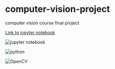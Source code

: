 # computer-vision-project
computer vision course final project

[Link to jupyter notebook](https://github.com/ShayGali/computer-vision-project/blob/master/Notebook.ipynb)

![jupyter notebook](https://img.shields.io/badge/Made%20with-Jupyter-orange?style=for-the-badge&logo=Jupyter)

![python](https://img.shields.io/badge/Python-14354C?style=for-the-badge&logo=python&logoColor=white)

![OpenCV](https://img.shields.io/badge/opencv-%23white.svg?style=for-the-badge&logo=opencv&logoColor=white)
